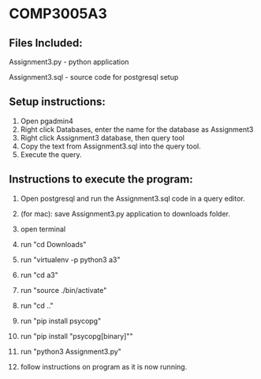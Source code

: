 # COMP3005A3

## Files Included:
Assignment3.py - python application

Assignment3.sql - source code for postgresql setup

## Setup instructions:
1. Open pgadmin4
2. Right click Databases, enter the name for the database as Assignment3
3. Right click Assignment3 database, then query tool
4. Copy the text from Assignment3.sql into the query tool.
5. Execute the query.


## Instructions to execute the program:
1. Open postgresql and run the Assignment3.sql code in a query editor.

2. (for mac): save Assignment3.py application to downloads folder.
3. open terminal
4. run "cd Downloads"
5. run "virtualenv -p python3 a3"
6. run "cd a3"
7. run "source ./bin/activate"
8. run "cd .."
9. run "pip install psycopg"
10. run "pip install "psycopg[binary]""
11. run "python3 Assignment3.py"
12. follow instructions on program as it is now running.
 

